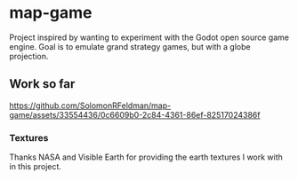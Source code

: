 # map-game
Project inspired by wanting to experiment with the Godot open source game engine. Goal is to emulate grand strategy games, but with a globe projection.

## Work so far
https://github.com/SolomonRFeldman/map-game/assets/33554436/0c6609b0-2c84-4361-86ef-82517024386f

### Textures
Thanks NASA and Visible Earth for providing the earth textures I work with in this project.
